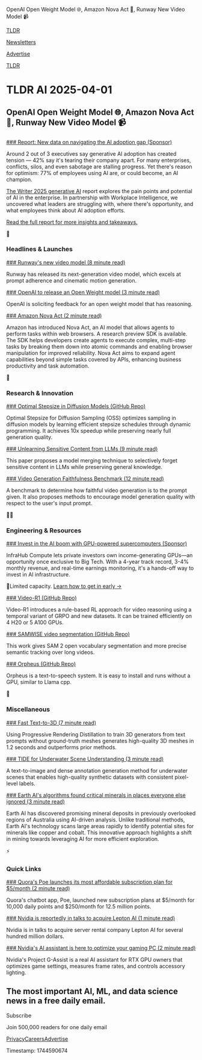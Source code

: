 OpenAI Open Weight Model 🌐, Amazon Nova Act 🤖, Runway New Video Model 📹

[TLDR](/)

[Newsletters](/newsletters)

[Advertise](https://advertise.tldr.tech/)

[TLDR](/)

# TLDR AI 2025-04-01

## OpenAI Open Weight Model 🌐, Amazon Nova Act 🤖, Runway New Video Model 📹

### 

[### Report: New data on navigating the AI adoption gap (Sponsor)](https://srv.buysellads.com/ads/long/x/TCUHDYZFTTTTTTH4ZUWN5TTTTTTKBQGZKATTTTTTE4TO47YTTTTTTAD75TBDLEP2F3KI4BPZQ2PMWIZBVR7UCAQW2HHE)

Around 2 out of 3 executives say generative AI adoption has created tension — 42% say it's tearing their company apart. For many enterprises, conflicts, silos, and even sabotage are stalling progress. Yet there's reason for optimism: 77% of employees using AI are, or could become, an AI champion.

[The Writer 2025 generative AI](https://srv.buysellads.com/ads/long/x/TCUHDYZFTTTTTTH4ZUWN5TTTTTTKBQGZKATTTTTTE4TO47YTTTTTTAD75TBDLEP2F3KI4BPZQ2PMWIZBVR7UCAQW2HHE) report explores the pain points and potential of AI in the enterprise. In partnership with Workplace Intelligence, we uncovered what leaders are struggling with, where there's opportunity, and what employees think about AI adoption efforts.

[Read the full report for more insights and takeaways.](https://srv.buysellads.com/ads/long/x/TCUHDYZFTTTTTTH4ZUWN5TTTTTTKBQGZKATTTTTTE4TO47YTTTTTTAD75TBDLEP2F3KI4BPZQ2PMWIZBVR7UCAQW2HHE)

🚀

### Headlines & Launches

[### Runway's new video model (8 minute read)](https://techcrunch.com/2025/03/31/runway-releases-an-impressive-new-video-generating-ai-model/?utm_source=tldrai)

Runway has released its next-generation video model, which excels at prompt adherence and cinematic motion generation.

[### OpenAI to release an Open Weight model (3 minute read)](https://openai.com/open-model-feedback/?utm_source=tldrai)

OpenAI is soliciting feedback for an open weight model that has reasoning.

[### Amazon Nova Act (2 minute read)](https://labs.amazon.science/blog/nova-act?utm_source=tldrai)

Amazon has introduced Nova Act, an AI model that allows agents to perform tasks within web browsers. A research preview SDK is available. The SDK helps developers create agents to execute complex, multi-step tasks by breaking them down into atomic commands and enabling browser manipulation for improved reliability. Nova Act aims to expand agent capabilities beyond simple tasks covered by APIs, enhancing business productivity and task automation.

🧠

### Research & Innovation

[### Optimal Stepsize in Diffusion Models (GitHub Repo)](https://github.com/bebebe666/optimalsteps?utm_source=tldrai)

Optimal Stepsize for Diffusion Sampling (OSS) optimizes sampling in diffusion models by learning efficient stepsize schedules through dynamic programming. It achieves 10x speedup while preserving nearly full generation quality.

[### Unlearning Sensitive Content from LLMs (9 minute read)](https://arxiv.org/abs/2503.21088v1?utm_source=tldrai)

This paper proposes a model merging technique to selectively forget sensitive content in LLMs while preserving general knowledge.

[### Video Generation Faithfulness Benchmark (12 minute read)](https://arxiv.org/abs/2503.21755?utm_source=tldrai)

A benchmark to determine how faithful video generation is to the prompt given. It also proposes methods to encourage model generation quality with respect to the user's input prompt.

👨‍💻

### Engineering & Resources

[### Invest in the AI boom with GPU-powered supercomputers (Sponsor)](https://infrahubcompute.com/supercomputers-a-new-asset-class-tldr/?utm_medium=newsletter&amp;utm_source=tldr-tech&amp;utm_campaign=20250401)

InfraHub Compute lets private investors own income-generating GPUs—an opportunity once exclusive to Big Tech. With a 4-year track record, 3-4% monthly revenue, and real-time earnings monitoring, it's a hands-off way to invest in AI infrastructure.

🔹Limited capacity. [Learn how to get in early →](https://infrahubcompute.com/supercomputers-a-new-asset-class-tldr/?utm_medium=newsletter&utm_source=tldr-tech&utm_campaign=20250401)

[### Video-R1 (GitHub Repo)](https://github.com/tulerfeng/video-r1?utm_source=tldrai)

Video-R1 introduces a rule-based RL approach for video reasoning using a temporal variant of GRPO and new datasets. It can be trained efficiently on 4 H20 or 5 A100 GPUs.

[### SAMWISE video segmentation (GitHub Repo)](https://github.com/ClaudiaCuttano/SAMWISE?utm_source=tldrai)

This work gives SAM 2 open vocabulary segmentation and more precise semantic tracking over long videos.

[### Orpheus (GitHub Repo)](https://github.com/freddyaboulton/orpheus-cpp?utm_source=tldrai)

Orpheus is a text-to-speech system. It is easy to install and runs without a GPU, similar to Llama cpp.

🎁

### Miscellaneous

[### Fast Text-to-3D (7 minute read)](https://theericma.github.io/TriplaneTurbo/?utm_source=tldrai)

Using Progressive Rendering Distillation to train 3D generators from text prompts without ground-truth meshes generates high-quality 3D meshes in 1.2 seconds and outperforms prior methods.

[### TIDE for Underwater Scene Understanding (3 minute read)](https://hongklin.github.io/TIDE/?utm_source=tldrai)

A text-to-image and dense annotation generation method for underwater scenes that enables high-quality synthetic datasets with consistent pixel-level labels.

[### Earth AI's algorithms found critical minerals in places everyone else ignored (3 minute read)](https://techcrunch.com/2025/03/25/earth-ais-algorithms-found-critical-minerals-in-places-everyone-else-ignored/?utm_source=tldrai)

Earth AI has discovered promising mineral deposits in previously overlooked regions of Australia using AI-driven analysis. Unlike traditional methods, Earth AI's technology scans large areas rapidly to identify potential sites for minerals like copper and cobalt. This innovative approach highlights a shift in mining towards leveraging AI for more efficient exploration.

⚡️

### Quick Links

[### Quora's Poe launches its most affordable subscription plan for $5/month (2 minute read)](https://techcrunch.com/2025/03/25/quoras-poe-now-offers-an-affordable-subscription-plan-for-5-month/?utm_source=tldrai)

Quora's chatbot app, Poe, launched new subscription plans at $5/month for 10,000 daily points and $250/month for 12.5 million points.

[### Nvidia is reportedly in talks to acquire Lepton AI (1 minute read)](https://techcrunch.com/2025/03/26/nvidia-is-reportedly-in-talks-to-acquire-lepton-ai/?utm_source=tldrai)

Nvidia is in talks to acquire server rental company Lepton AI for several hundred million dollars.

[### Nvidia's AI assistant is here to optimize your gaming PC (2 minute read)](https://www.theverge.com/news/635155/nvidia-g-assist-ai-assistant-available-download?utm_source=tldrai)

Nvidia's Project G-Assist is a real AI assistant for RTX GPU owners that optimizes game settings, measures frame rates, and controls accessory lighting.

## The most important AI, ML, and data science news in a free daily email.

Subscribe

Join 500,000 readers for one daily email

[Privacy](/privacy)[Careers](https://jobs.ashbyhq.com/tldr.tech)[Advertise](/ai/advertise)

Timestamp: 1744590674